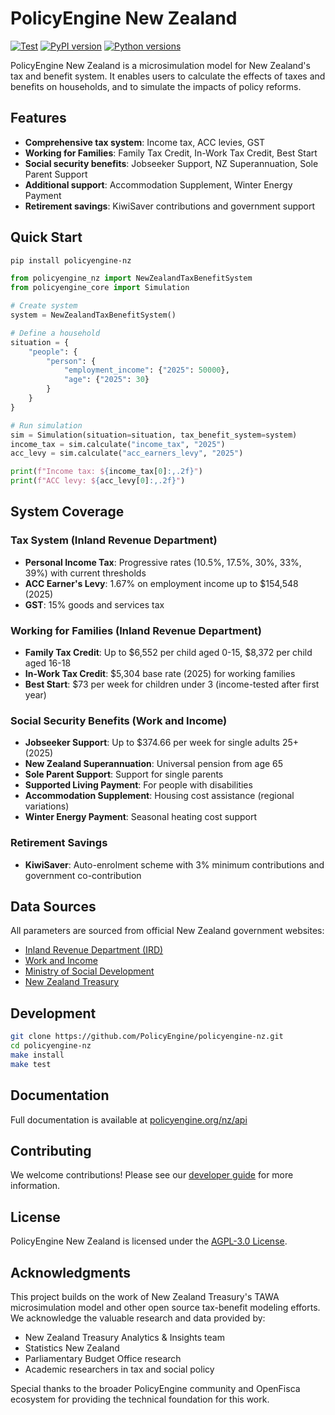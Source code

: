# PolicyEngine New Zealand

[![Test](https://github.com/PolicyEngine/policyengine-nz/actions/workflows/test.yml/badge.svg)](https://github.com/PolicyEngine/policyengine-nz/actions/workflows/test.yml)
[![PyPI version](https://badge.fury.io/py/policyengine-nz.svg)](https://badge.fury.io/py/policyengine-nz)
[![Python versions](https://img.shields.io/pypi/pyversions/policyengine-nz.svg)](https://pypi.org/project/policyengine-nz/)

PolicyEngine New Zealand is a microsimulation model for New Zealand's tax and benefit system. It enables users to calculate the effects of taxes and benefits on households, and to simulate the impacts of policy reforms.

## Features

- **Comprehensive tax system**: Income tax, ACC levies, GST
- **Working for Families**: Family Tax Credit, In-Work Tax Credit, Best Start
- **Social security benefits**: Jobseeker Support, NZ Superannuation, Sole Parent Support
- **Additional support**: Accommodation Supplement, Winter Energy Payment
- **Retirement savings**: KiwiSaver contributions and government support

## Quick Start

```bash
pip install policyengine-nz
```

```python
from policyengine_nz import NewZealandTaxBenefitSystem
from policyengine_core import Simulation

# Create system
system = NewZealandTaxBenefitSystem()

# Define a household
situation = {
    "people": {
        "person": {
            "employment_income": {"2025": 50000},
            "age": {"2025": 30}
        }
    }
}

# Run simulation
sim = Simulation(situation=situation, tax_benefit_system=system)
income_tax = sim.calculate("income_tax", "2025")
acc_levy = sim.calculate("acc_earners_levy", "2025")

print(f"Income tax: ${income_tax[0]:,.2f}")
print(f"ACC levy: ${acc_levy[0]:,.2f}")
```

## System Coverage

### Tax System (Inland Revenue Department)
- **Personal Income Tax**: Progressive rates (10.5%, 17.5%, 30%, 33%, 39%) with current thresholds
- **ACC Earner's Levy**: 1.67% on employment income up to $154,548 (2025)
- **GST**: 15% goods and services tax

### Working for Families (Inland Revenue Department)
- **Family Tax Credit**: Up to $6,552 per child aged 0-15, $8,372 per child aged 16-18
- **In-Work Tax Credit**: $5,304 base rate (2025) for working families
- **Best Start**: $73 per week for children under 3 (income-tested after first year)

### Social Security Benefits (Work and Income)
- **Jobseeker Support**: Up to $374.66 per week for single adults 25+ (2025)
- **New Zealand Superannuation**: Universal pension from age 65
- **Sole Parent Support**: Support for single parents
- **Supported Living Payment**: For people with disabilities
- **Accommodation Supplement**: Housing cost assistance (regional variations)
- **Winter Energy Payment**: Seasonal heating cost support

### Retirement Savings
- **KiwiSaver**: Auto-enrolment scheme with 3% minimum contributions and government co-contribution

## Data Sources

All parameters are sourced from official New Zealand government websites:
- [Inland Revenue Department (IRD)](https://www.ird.govt.nz/)
- [Work and Income](https://www.workandincome.govt.nz/)
- [Ministry of Social Development](https://www.msd.govt.nz/)
- [New Zealand Treasury](https://www.treasury.govt.nz/)

## Development

```bash
git clone https://github.com/PolicyEngine/policyengine-nz.git
cd policyengine-nz
make install
make test
```

## Documentation

Full documentation is available at [policyengine.org/nz/api](https://policyengine.org/nz/api)

## Contributing

We welcome contributions! Please see our [developer guide](https://policyengine.org/nz/api/developer-guide) for more information.

## License

PolicyEngine New Zealand is licensed under the [AGPL-3.0 License](LICENSE).

## Acknowledgments

This project builds on the work of New Zealand Treasury's TAWA microsimulation model and other open source tax-benefit modeling efforts. We acknowledge the valuable research and data provided by:

- New Zealand Treasury Analytics & Insights team
- Statistics New Zealand
- Parliamentary Budget Office research
- Academic researchers in tax and social policy

Special thanks to the broader PolicyEngine community and OpenFisca ecosystem for providing the technical foundation for this work.